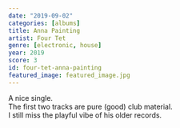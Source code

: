 ```yaml
---
date: "2019-09-02"
categories: [albums]
title: Anna Painting
artist: Four Tet
genre: [electronic, house]
year: 2019
score: 3
id: four-tet-anna-painting
featured_image: featured_image.jpg
---
```


A nice single.  
The first two tracks are pure (good) club material.  
I still miss the playful vibe of his older records.
